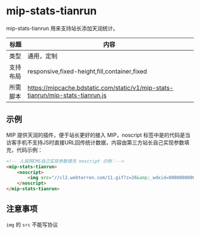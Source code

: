 # mip-stats-tianrun

mip-stats-tianrun 用来支持站长添加天润统计。

标题|内容
----|----
类型|通用，定制
支持布局|responsive,fixed-height,fill,container,fixed
所需脚本|https://mipcache.bdstatic.com/static/v1/mip-stats-tianrun/mip-stats-tianrun.js

## 示例

MIP 提供天润的插件，便于站长更好的接入 MIP，noscript 标签中是的代码是当访客手机不支持JS时直接URL回传统计数据，内容由第三方站长自己实现参数填充，代码示例：

```html
<!-- 人民网CMS自己实现参数填充 noscript 示例：-->
<mip-stats-tianrun>
    <noscript>
        <img src="//cl2.webterren.com/11.gif?z=26&amp;_wdxid=000000000000000000000000000000000000000000&amp;_wdt=011&amp;_wdc=w_2930&amp;_wdci=7678771&amp;_wda=254&amp;_wdp=2016-10-08&amp;_wdori=%u4e2d%u56fd%u53f0%u6e7e%u7f51%u7efc%u5408&amp;_wdti=%u6e56%u5317%u8b66%u6821%u6821%u82b1%u6652%u82f1%u6b66%u5236%u670d%u7167%u0030%u7ec6%u6570%u8b66%u5bdf%u754c%u7684%u4eba%u6c14%u201c%u7f51%u7ea2%u201d&amp;_wdurl=http://m2.people.cn/mip/r/MV80Xzc2Nzg3NzFfMjkzMF8xNDc1ODgzNjcz?s=baidu-mip&amp;_wdqd=m2_baidu&amp;_wdvs=wap&amp;_wda2=254&amp;_wdot=0" width="0" height="0" alt=""/>
    </noscript>
</mip-stats-tianrun>
```

## 注意事项

`img` 的 `src` 不能写协议
